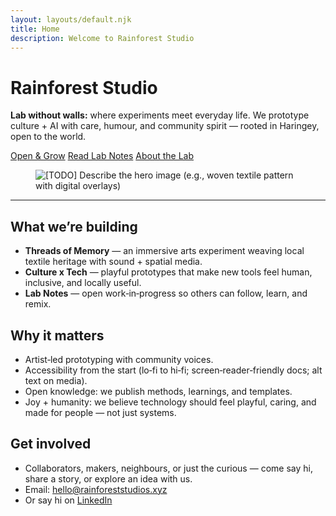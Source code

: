 ```yaml
---
layout: layouts/default.njk
title: Home
description: Welcome to Rainforest Studio
---
```



# Rainforest Studio

<div class="container section hero">
  <p class="mb-4"><strong>Lab without walls:</strong> where experiments meet everyday life. We prototype culture + AI with care, humour, and community spirit — rooted in Haringey, open to the world.</p>

  <div class="mt-4">
    <a class="btn btn-grow" href="{{ '/projects/threads-of-memory' | url }}">Open &amp; Grow</a>
    <a class="btn" href="{{ '/lab-notes/' | url }}">Read Lab Notes</a>
    <a class="btn" href="{{ '/about' | url }}">About the Lab</a>
  </div>

  <figure class="mt-4 card p-4">
    <!-- 🔁 Placeholder image: replace the src below with your chosen hero image -->
    <img src="{{ 'https://images.unsplash.com/photo-1602298674761-700e96568f5f?q=80&w=1766&auto=format&fit=crop&ixlib=rb-4.1.0&ixid=M3wxMjA3fDB8MHxwaG90by1wYWdlfHx8fGVufDB8fHx8fA%3D%3D' | url }}" alt="[TODO] Describe the hero image (e.g., woven textile pattern with digital overlays)">
    <!-- <figcaption class="mt-2">Placeholder hero — swap this for your image. Keep it wide (≥1600px) for best quality.</figcaption> -->
  </figure>
</div>

---

## What we’re building

- <strong>Threads of Memory</strong> — an immersive arts experiment weaving local textile heritage with sound + spatial media.
- <strong>Culture x Tech</strong> — playful prototypes that make new tools feel human, inclusive, and locally useful.
- <strong>Lab Notes</strong> — open work‑in‑progress so others can follow, learn, and remix.

## Why it matters

- Artist‑led prototyping with community voices.
- Accessibility from the start (lo‑fi to hi‑fi; screen‑reader‑friendly docs; alt text on media).
- Open knowledge: we publish methods, learnings, and templates.
- Joy + humanity: we believe technology should feel playful, caring, and made for people — not just systems.

<!-- ## Status (live)

- Site scaffolded; theme toggle active (Fern ↔︎ Lab, Light ↔︎ Dark).
- First prototype: VR/textile scene shell ready.
- Lab Notes rolling updates. -->

## Get involved

- Collaborators, makers, neighbours, or just the curious — come say hi, share a story, or explore an idea with us.
- Email: <a href="mailto:hello@rainforeststudios.xyz">hello@rainforeststudios.xyz</a>
- Or say hi on <a href="https://www.linkedin.com/in/tanyapowell/" target="_blank" rel="noopener">LinkedIn</a>
